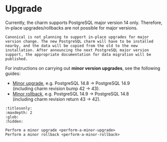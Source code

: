 # Upgrade

Currently, the charm supports PostgreSQL major version 14 only. Therefore, in-place upgrades/rollbacks are not possible for major versions. 

```{note}
Canonical is not planning to support in-place upgrades for major version change. The new PostgreSQL charm will have to be installed nearby, and the data will be copied from the old to the new installation. After announcing the next PostgreSQL major version support, the appropriate documentation for data migration will be published.
```

For instructions on carrying out **minor version upgrades**, see the following guides:

* [Minor upgrade](/how-to/upgrade/perform-a-minor-upgrade), e.g. PostgreSQL 14.8 -> PostgreSQL 14.9<br/>
(including charm revision bump 42 -> 43).
* [Minor rollback](/how-to/upgrade/perform-a-minor-rollback), e.g. PostgreSQL 14.9 -> PostgreSQL 14.8<br/>
(including charm revision return 43 -> 42).


```{toctree}
:titlesonly:
:maxdepth: 2
:glob:
:hidden:

Perform a minor upgrade <perform-a-minor-upgrade>
Perform a minor rollback <perform-a-minor-rollback>
